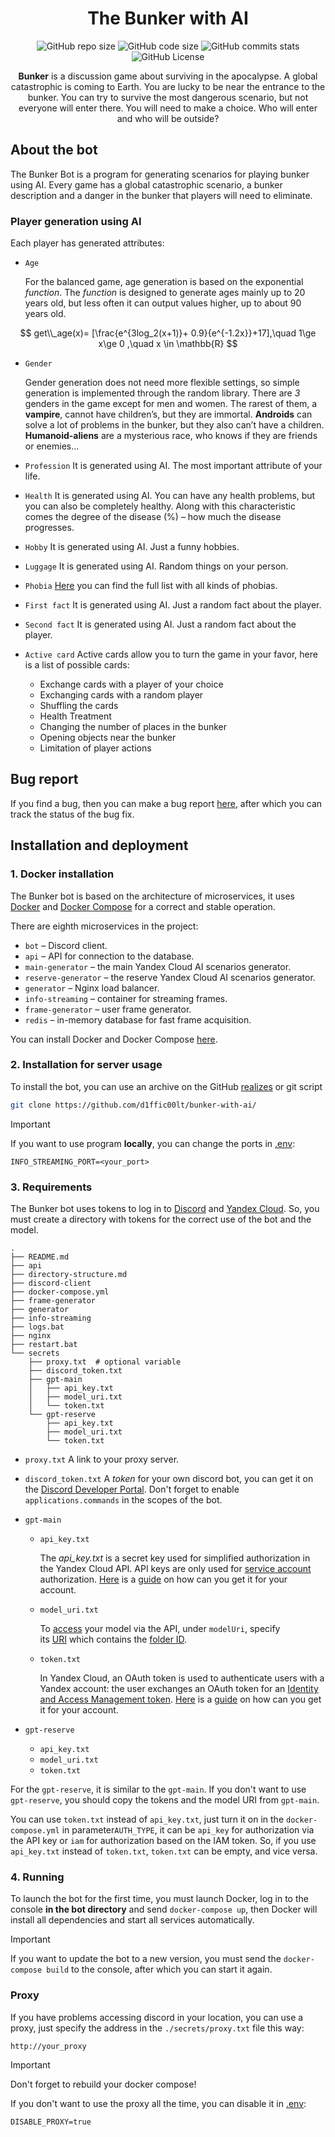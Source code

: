 <h1 align="center">The Bunker with AI</h1>
<div align="center">
	<img alt="GitHub repo size" src="https://img.shields.io/github/repo-size/D1ffic00lt/bunker-with-ai">
	<img alt="GitHub code size" src="https://img.shields.io/github/languages/code-size/D1ffic00lt/bunker-with-ai">
	<img alt="GitHub commits stats" src="https://img.shields.io/github/commit-activity/y/D1ffic00lt/bunker-with-ai">
	<img alt="GitHub License" src="https://img.shields.io/github/license/D1ffic00lt/bunker-with-ai">
</div>
<p align="center"><strong>Bunker</strong> is a discussion game about surviving in the apocalypse. A global catastrophic is coming to Earth. You are lucky to be near the entrance to the bunker. You can try to survive the most dangerous scenario, but not everyone will enter there. You will need to make a choice. Who will enter and who will be outside? </p>

## About the bot
The Bunker Bot is a program for generating scenarios for playing bunker using AI. Every game has a global catastrophic scenario, a bunker description and a danger in the bunker that players will need to eliminate. 
### Player generation using AI
Each player has generated attributes:
- `Age` 
	
	For the balanced game, age generation is based on the exponential _function_.
	The _function_ is designed to generate ages mainly up to 20 years old, but less often it can output values higher, up to about 90 years old.

$$
get\\_age(x)= [\frac{e^{3log_2(x+1)}+ 0.9}{e^{-1.2x}}+17],\quad 1\ge x\ge 0 ,\quad x \in \mathbb{R} 
$$
	
- `Gender`
	
	Gender generation does not need more flexible settings, so simple generation is implemented through the random library. There are _3_ genders in the game except for men and women. The rarest of them, a **vampire**, cannot have children’s, but they are immortal. **Androids** can solve a lot of problems in the bunker, but they also can’t have a children. **Humanoid-aliens** are a mysterious race, who knows if they are friends or enemies...
- `Profession`
	It is generated using AI. The most important attribute of your life.
- `Health`
	It is generated using AI. You can have any health problems, but you can also be completely healthy. Along with this characteristic comes the degree of the disease (%) – how much the disease progresses.
- `Hobby`
	It is generated using AI. Just a funny hobbies.
- `Luggage`
	It is generated using AI. Random things on your person. 
- `Phobia` 
	[Here](generator/config.py) you can find the full list with all kinds of phobias.  
- `First fact`
	It is generated using AI. Just a random fact about the player. 
- `Second fact`
	It is generated using AI. Just a random fact about the player. 
- `Active card`
	Active cards allow you to turn the game in your favor, here is a list of possible cards:
	- Exchange cards with a player of your choice
	- Exchanging cards with a random player
	- Shuffling the cards
	- Health Treatment
	- Changing the number of places in the bunker
	- Opening objects near the bunker
	- Limitation of player actions
## Bug report 
If you find a bug, then you can make a bug report [here](https://github.com/D1ffic00lt/bunker-with-ai/issues/new?assignees=D1ffic00lt&labels=bug&projects=&template=bug_report.yml&title=%5BBug%5D%3A+), after which you can track the status of the bug fix.
## Installation and deployment

### 1. Docker installation 
The Bunker bot is based on the architecture of microservices, it uses [Docker](https://docker.com/) and [Docker Compose](https://docs.docker.com/compose/) for a correct and stable operation. 

There are eighth microservices in the project: 
- `bot` – Discord client. 
- `api` – API for connection to the database. 
- `main-generator` – the main Yandex Cloud AI scenarios generator.
- `reserve-generator` – the reserve Yandex Cloud AI scenarios generator.
- `generator` – Nginx load balancer.
- `info-streaming` – container for streaming frames. 
- `frame-generator` – user frame generator. 
- `redis` – in-memory database for fast frame acquisition.

You can install Docker and Docker Compose [here](https://docs.docker.com/engine/install/). 
### 2. Installation for server usage 
To install the bot, you can use an archive on the GitHub [realizes](https://github.com/D1ffic00lt/the-bunker-bot/releases) or git script
```bash
git clone https://github.com/d1ffic00lt/bunker-with-ai/
```
> [!IMPORTANT]
> If you want to use program **locally**, you can change the ports in [.env](.env):
```env
INFO_STREAMING_PORT=<your_port>
```
### 3. Requirements
The Bunker bot uses tokens to log in to [Discord](http://discord.com/developers/applications) and [Yandex Cloud](http://console.yandex.cloud/). So, you must create a directory with tokens for the correct use of the bot and the model.
```
.
├── README.md
├── api
├── directory-structure.md
├── discord-client
├── docker-compose.yml
├── frame-generator
├── generator
├── info-streaming
├── logs.bat
├── nginx
├── restart.bat
└── secrets
    ├── proxy.txt  # optional variable 
    ├── discord_token.txt
    ├── gpt-main
    │   ├── api_key.txt
    │   ├── model_uri.txt
    │   └── token.txt
    └── gpt-reserve
        ├── api_key.txt
        ├── model_uri.txt
        └── token.txt
```
- `proxy.txt`
	A link to your proxy server.
- `discord_token.txt` 
	A _token_ for your own discord bot, you can get it on the [Discord Developer Portal](https://discord.com/developers/applications). Don't forget to enable `applications.commands` in the scopes of the bot. 
- `gpt-main`
	- `api_key.txt`

		The _api_key.txt_ is a secret key used for simplified authorization in the Yandex Cloud API. API keys are only used for [service account](https://yandex.cloud/en/docs/iam/concepts/users/service-accounts) authorization. [Here](https://yandex.cloud/en/docs/iam/concepts/authorization/api-key) is a [guide](https://yandex.cloud/en/docs/iam/concepts/authorization/api-key) on how can you get it for your account. 
	
	- `model_uri.txt`
	
		To [access](https://yandex.cloud/en/docs/foundation-models/operations/yandexgpt/create-prompt) your model via the API, under `modelUri`, specify its [URI](https://en.wikipedia.org/wiki/URI) which contains the [folder ID](https://yandex.cloud/en/docs/resource-manager/operations/folder/get-id).
		
	- `token.txt`
	
		In Yandex Cloud, an OAuth token is used to authenticate users with a Yandex account: the user exchanges an OAuth token for an [Identity and Access Management token](https://yandex.cloud/en/docs/iam/concepts/authorization/iam-token). [Here](https://yandex.cloud/en/docs/iam/concepts/authorization/oauth-token) is a [guide](https://yandex.cloud/en/docs/iam/concepts/authorization/oauth-token) on how can you get it for your account.
		 
- `gpt-reserve`
	- `api_key.txt`
	- `model_uri.txt`
	- `token.txt`

For the `gpt-reserve`, it is similar to the `gpt-main`. If you don't want to use `gpt-reserve`, you should copy the tokens and the model URI from  `gpt-main`.

You can use `token.txt` instead of `api_key.txt`, just turn it on in the `docker-compose.yml` in parameter`AUTH_TYPE`, it can be `api_key` for authorization via the API key or `iam` for authorization based on the IAM token. So, if you use `api_key.txt` instead of `token.txt`, `token.txt` can be empty, and vice versa.

### 4. Running
To launch the bot for the first time, you must launch Docker, log in to the console **in the bot directory** and send `docker-compose up`, then Docker will install all dependencies and start all services automatically.  

> [!IMPORTANT]
> If you want to update the bot to a new version, you must send the `docker-compose build` to the console, after which you can start it again. 

### Proxy

If you have problems accessing discord in your location, you can use a proxy, just specify the address in the `./secrets/proxy.txt` file this way:
```txt
http://your_proxy
```
> [!IMPORTANT]
> Don't forget to rebuild your docker compose!

If you don't want to use the proxy all the time, you can disable it in [.env](.env):
```env
DISABLE_PROXY=true  
```
